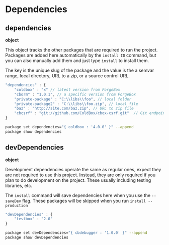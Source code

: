 # Dependencies

## dependencies

**object**

This object tracks the other packages that are required to run the project.  Packages are added here automatically by the `install ID` command, but you can also manually add them and just type `install` to install them.

The key is the unique slug of the package and the value is the a semvar range, local directory, URL to a zip, or a source control URL.

```javascript
"dependencies" : {
    "coldbox" : "x" // latest version from ForgeBox
    "cborm" : "1.0.1", // a specific version from ForgeBox
    "private-package" : "C:\\libs\\foo", // local folder
    "private-package2" : "C:\\libs\\foo.zip", // local file
    "baz" : "http://site.com/baz.zip", // URL to zip file
    "cbcsrf" : "git://github.com/ColdBox/cbox-csrf.git"  // Git endpoint
}
```

```bash
package set dependencies="{ coldbox : '4.0.0' }" --append
package show dependencies
```

## devDependencies

**object**

Development dependencies operate the same as regular ones, expect they are not required to use this project.  Instead, they are only required if you plan to do development on the project.  These usually including testing libraries, etc.

The `install` command will save dependencies here when you use the `--saveDev` flag.  These packages will be skipped when you run `install --production`

```javascript
"devDependencies" : {
    "testbox" : "2.0"
}
```

```bash
package set devDependencies="{ cbdebugger : '1.0.0' }" --append
package show devDependencies
```





